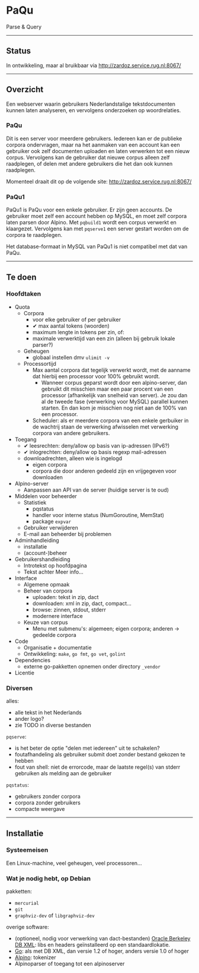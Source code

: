 # PaQu #

Parse & Query

----------------------------------------------------------------

## Status ##

In ontwikkeling, maar al bruikbaar via http://zardoz.service.rug.nl:8067/

----------------------------------------------------------------

## Overzicht ##

Een webserver waarin gebruikers Nederlandstalige tekstdocumenten kunnen
laten analyseren, en vervolgens onderzoeken op woordrelaties.

### PaQu ###

Dit is een server voor meerdere gebruikers. Iedereen kan er de publieke
corpora ondervragen, maar na het aanmaken van een account kan een
gebruiker ook zelf documenten uploaden en laten verwerken tot een nieuw
corpus. Vervolgens kan de gebruiker dat nieuwe corpus alleen zelf
raadplegen, of delen met andere gebruikers die het dan ook kunnen
raadplegen.

Momenteel draait dit op de volgende site: http://zardoz.service.rug.nl:8067/

### PaQu1 ###

PaQu1 is PaQu voor een enkele gebruiker. Er zijn geen accounts. De
gebruiker moet zelf een account hebben op MySQL, en moet zelf corpora
laten parsen door Alpino. Met `pqbuild1` wordt een corpus verwerkt en
klaargezet. Vervolgens kan met `pqserve1` een server gestart worden om
de corpora te raadplegen.

Het database-formaat in MySQL van PaQu1 is niet compatibel met dat van PaQu.

----------------------------------------------------------------

## Te doen ##

### Hoofdtaken ###

  - Quota
    - Corpora
      - voor elke gebruiker of per gebruiker
      - ✔ max aantal tokens (woorden)
      - maximum lengte in tokens per zin, of:
      - maximale verwerktijd van een zin (alleen bij gebruik lokale parser?)
    - Geheugen
      - globaal instellen dmv `ulimit -v`
    - Processortijd
      - Max aantal corpora dat tegelijk verwerkt wordt, met de aanname
        dat hierbij een processor voor 100% gebruikt wordt.
        - Wanneer corpus geparst wordt door een alpino-server, dan gebruikt
          dit misschien maar een paar procent van een processor
          (afhankelijk van snelheid van server). Je zou dan al de
          tweede fase (verwerking voor MySQL) parallel kunnen starten. En
          dan kom je misschien nog niet aan de 100% van een processor.
      - Scheduler: als er meerdere corpora van een enkele gerbuiker in de
        wachtrij staan de verwerking afwisselen met verwerking corpora van
        andere gebruikers.
  - Toegang
    - ✔ leesrechten: deny/allow op basis van ip-adressen (IPv6?)
    - ✔ inlogrechten: deny/allow op basis regexp mail-adressen
    - downloadrechten, alleen wie is ingelogd
      - eigen corpora
      - corpora die door anderen gedeeld zijn en vrijgegeven voor downloaden
  - Alpino-server
    - Aanpassen aan API van de server (huidige server is te oud)
  - Middelen voor beheerder
    - Statistiek
      - pqstatus
      - handler voor interne status (NumGoroutine, MemStat)
	  - package `expvar`
    - Gebruiker verwijderen
    - E-mail aan beheerder bij problemen
  - Adminhandleiding
    - installatie
    - (account-)beheer
  - Gebruikershandleiding
    - Introtekst op hoofdpagina
    - Tekst achter Meer info...
  - Interface
    - Algemene opmaak
    - Beheer van corpora
      - uploaden: tekst in zip, dact
      - downloaden: xml in zip, dact, compact...
      - browse: zinnen, stdout, stderr
      - modernere interface
    - Keuze van corpus
      - Menu met submenu's: algemeen; eigen corpora; anderen -> gedeelde corpora
  - Code
    - Organisatie + documentatie
	- Ontwikkeling: `make`, `go fmt`, `go vet`, `golint`
  - Dependencies
	- externe go-pakketten opnemen onder directory `_vendor`
  - Licentie

### Diversen ###

alles:

  - alle tekst in het Nederlands
  - ander logo?
  - zie TODO in diverse bestanden

`pqserve`:

  - is het beter de optie "delen met iedereen" uit te schakelen?
  - foutafhandeling als gebruiker submit doet zonder bestand gekozen te hebben
  - fout van shell: niet de errorcode, maar de laatste regel(s) van
    stderr gebruiken als melding aan de gebruiker

`pqstatus`:

  - gebruikers zonder corpora
  - corpora zonder gebruikers
  - compacte weergave

----------------------------------------------------------------

## Installatie ##

### Systeemeisen ###

Een Linux-machine, veel geheugen, veel processoren...

### Wat je nodig hebt, op Debian ###

pakketten:

 - `mercurial`
 - `git`
 - `graphviz-dev` of `libgraphviz-dev`

overige software:

 - (optioneel, nodig voor verwerking van dact-bestanden)
   [Oracle Berkeley DB XML](http://www.oracle.com/technetwork/database/database-technologies/berkeleydb/downloads):
   libs en headers geïnstalleerd op een standaardlokatie.
 - [Go](http://golang.org/): als met DB XML, dan versie 1.2 of hoger, anders versie 1.0 of hoger
 - [Alpino](http://www.let.rug.nl/vannoord/alp/Alpino/): tokenizer
 - Alpinoparser of toegang tot een alpinoserver
